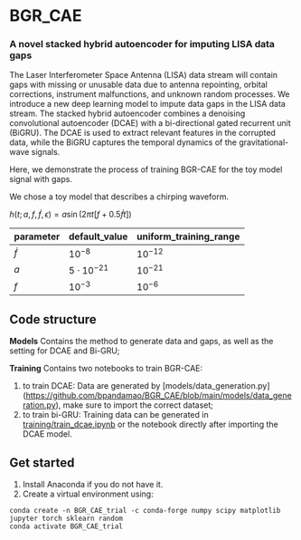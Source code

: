 # BGR_CAE
### A novel stacked hybrid autoencoder for imputing LISA data gaps

The Laser Interferometer Space Antenna (LISA) data stream will contain gaps with missing or unusable data due to antenna repointing, orbital corrections, instrument malfunctions, and unknown random processes.  We introduce a new deep learning model to impute data gaps in the LISA data stream.  The stacked hybrid autoencoder combines a denoising convolutional autoencoder (DCAE) with a bi-directional gated recurrent unit (BiGRU).  The DCAE is used to extract relevant features in the corrupted data, while the BiGRU captures the temporal dynamics of the gravitational-wave signals. 


Here, we demonstrate the process of training BGR-CAE for the toy model signal with gaps.

We chose a toy model that describes a chirping waveform.

$h(t;a,f,\dot{f},\epsilon) = a \sin (2\pi t[f + 0.5\dot{f}t])$

| parameter | default_value | uniform_training_range|
|-----------|------------|--------------------|
| $\dot{f}$ | $10^{-8}$  | $10^{-12}$|
| $a$ | $5\cdot 10^{-21}$  |$10^{-21}$|
| $f$ | $10^{-3}$  | $10^{-6}$|

## Code structure
**Models**
Contains the method to generate data and gaps, as well as the setting for DCAE and Bi-GRU;

**Training**
Contains two notebooks to train BGR-CAE:
1. to train DCAE: Data are generated by [models/data_generation.py] (https://github.com/bpandamao/BGR_CAE/blob/main/models/data_generation.py), make sure to import the correct dataset;
2. to train bi-GRU: Training data can be generated in [training/train_dcae.ipynb](https://github.com/bpandamao/BGR_CAE/blob/main/training/train_dcae.ipynb) or the notebook directly after importing the DCAE model.


## Get started
1. Install Anaconda if you do not have it.
2. Create a virtual environment using:
```
conda create -n BGR_CAE_trial -c conda-forge numpy scipy matplotlib jupyter torch sklearn random
conda activate BGR_CAE_trial
```
